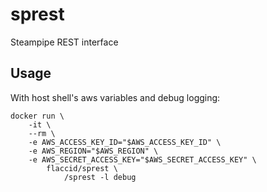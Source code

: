# sprest
Steampipe REST interface

## Usage

With host shell's aws variables and debug logging:

```
docker run \
    -it \
    --rm \
    -e AWS_ACCESS_KEY_ID="$AWS_ACCESS_KEY_ID" \
    -e AWS_REGION="$AWS_REGION" \
    -e AWS_SECRET_ACCESS_KEY="$AWS_SECRET_ACCESS_KEY" \
        flaccid/sprest \
            /sprest -l debug
```
